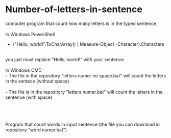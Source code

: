# Number-of-letters-in-sentence
computer program that count how many letters is in the typed sentence
<br>
<br>
In Windows PowerShell
<br>
- ("Hello, world!".ToCharArray() | Measure-Object -Character).Characters
<br>
you just must replace "Hello, world!" with your sentence
<br>
<br>
In Windows CMD
<br>
- The file in the repository "letters numer no space.bat" will count the letters in the sentece (without space)
<br>
<br>
- The file is in the repository "letters numer.bat" will count the letters in the sentence (with space)
<br>
<br>
<br>
<br>
<br>
Program that count words in input sentence (the file you can download in repository "word numer.bat")
